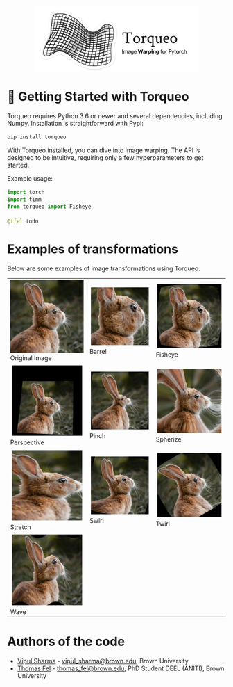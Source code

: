 <div align="center">
    <img src="assets/banner.png" width="75%" alt="Torqueo logo" align="center" />
</div>


# 🚀 Getting Started with Torqueo

Torqueo requires Python 3.6 or newer and several dependencies, including Numpy. Installation is straightforward with Pypi:

```bash
pip install torqueo
```

With Torqueo installed, you can dive into image warping. The API is designed to be intuitive, requiring only a few hyperparameters to get started.

Example usage:

```python
import torch
import timm
from torqueo import Fisheye

@tfel todo
```

# Examples of transformations

Below are some examples of image transformations using Torqueo.

|  |  ||
|----------------|----------------|----------------|
| ![Original Image](./assets/rabbit.jpg)<br> Original Image | ![Barrel](./assets/transformations/barrel.jpg)<br> Barrel | ![Fisheye](./assets/transformations/fisheye.jpg)<br> Fisheye  |
| ![Perspective](./assets/transformations/perspective.jpg)<br> Perspective  | ![Pinch](./assets/transformations/pinch.jpg)<br> Pinch  | ![Spherize](./assets/transformations/spherize.jpg)<br> Spherize  |
| ![Stretch](./assets/transformations/stretch.jpg)<br> Stretch  | ![Swirl](./assets/transformations/swirl.jpg)<br> Swirl  | ![Twirl](./assets/transformations/twirl.jpg)<br> Twirl  |
| ![Wave](./assets/transformations/wave.jpg)<br> Wave  |   |   |



# Authors of the code

- [Vipul Sharma]() - vipul_sharma@brown.edu, Brown University
- [Thomas Fel](https://thomasfel.fr) - thomas_fel@brown.edu, PhD Student DEEL (ANITI), Brown University